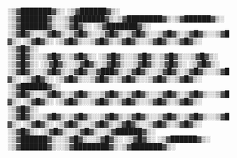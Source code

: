 
░▒▓███████▓▒░ ░▒▓██████▓▒░ ░▒▓██████▓▒░░▒▓███████▓▒░▒▓████████▓▒░▒▓██████▓▒░ ░▒▓██████▓▒░░▒▓█▓▒░       ░▒▓███████▓▒░ 
░▒▓█▓▒░░▒▓█▓▒░▒▓█▓▒░░▒▓█▓▒░▒▓█▓▒░░▒▓█▓▒░▒▓█▓▒░░▒▓█▓▒░ ░▒▓█▓▒░  ░▒▓█▓▒░░▒▓█▓▒░▒▓█▓▒░░▒▓█▓▒░▒▓█▓▒░      ░▒▓█▓▒░        
░▒▓█▓▒░░▒▓█▓▒░▒▓█▓▒░      ░▒▓█▓▒░░▒▓█▓▒░▒▓█▓▒░░▒▓█▓▒░ ░▒▓█▓▒░  ░▒▓█▓▒░░▒▓█▓▒░▒▓█▓▒░░▒▓█▓▒░▒▓█▓▒░      ░▒▓█▓▒░        
░▒▓█▓▒░░▒▓█▓▒░▒▓█▓▒▒▓███▓▒░▒▓█▓▒░░▒▓█▓▒░▒▓█▓▒░░▒▓█▓▒░ ░▒▓█▓▒░  ░▒▓█▓▒░░▒▓█▓▒░▒▓█▓▒░░▒▓█▓▒░▒▓█▓▒░       ░▒▓██████▓▒░  
░▒▓█▓▒░░▒▓█▓▒░▒▓█▓▒░░▒▓█▓▒░▒▓█▓▒░░▒▓█▓▒░▒▓█▓▒░░▒▓█▓▒░ ░▒▓█▓▒░  ░▒▓█▓▒░░▒▓█▓▒░▒▓█▓▒░░▒▓█▓▒░▒▓█▓▒░             ░▒▓█▓▒░ 
░▒▓█▓▒░░▒▓█▓▒░▒▓█▓▒░░▒▓█▓▒░▒▓█▓▒░░▒▓█▓▒░▒▓█▓▒░░▒▓█▓▒░ ░▒▓█▓▒░  ░▒▓█▓▒░░▒▓█▓▒░▒▓█▓▒░░▒▓█▓▒░▒▓█▓▒░             ░▒▓█▓▒░ 
░▒▓█▓▒░░▒▓█▓▒░░▒▓██████▓▒░ ░▒▓██████▓▒░░▒▓█▓▒░░▒▓█▓▒░ ░▒▓█▓▒░   ░▒▓██████▓▒░ ░▒▓██████▓▒░░▒▓████████▓▒░▒▓███████▓▒░  
                                                                                                                     
                                                                                                                     
